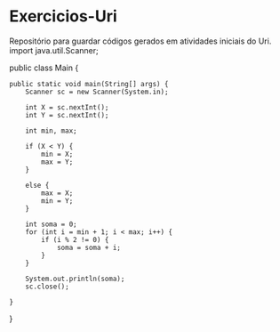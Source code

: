 # Exercicios-Uri
Repositório para guardar códigos gerados em atividades iniciais do Uri. 
import java.util.Scanner;

public class Main {

	public static void main(String[] args) {
		Scanner sc = new Scanner(System.in);

		int X = sc.nextInt();
		int Y = sc.nextInt();

		int min, max;

		if (X < Y) {
			min = X;
			max = Y;
		}

		else {
			max = X;
			min = Y;
		}

		int soma = 0;
		for (int i = min + 1; i < max; i++) {
			if (i % 2 != 0) {
				soma = soma + i;
			}
		}

		System.out.println(soma);
		sc.close();

	}

}
